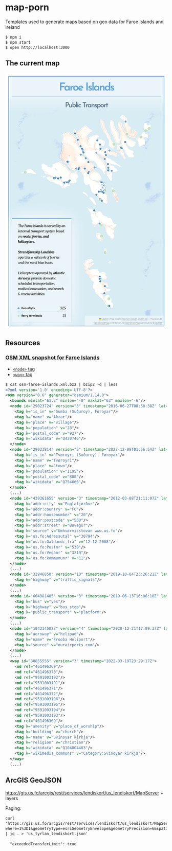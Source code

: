 # map-porn
Templates used to generate maps based on geo data for Faroe Islands and Ireland

```
$ npm i
$ npm start
$ open http://localhost:3000
```

## The current map

![The current map](https://github.com/macbre/map-porn/raw/master/map_faroe.png)

## Resources

### [OSM XML snapshot for Faroe Islands](https://download.geofabrik.de/europe/faroe-islands.html)

* [`<node>` tag](https://wiki.openstreetmap.org/wiki/Node#Structure)
* [`<way>` tag](https://wiki.openstreetmap.org/wiki/Way#Examples)

```xml
$ cat osm-faroe-islands.xml.bz2 | bzip2 -d | less
<?xml version='1.0' encoding='UTF-8'?>
<osm version="0.6" generator="osmium/1.14.0">
  <bounds minlat="61.3" minlon="-8" maxlat="63" maxlon="-6"/>
  <node id="29023724" version="3" timestamp="2016-06-27T08:58:38Z" lat="61.455746" lon="-6.7590335">
    <tag k="is_in" v="Sumba (Suðuroy), Føroyar"/>
    <tag k="name" v="Akrar"/>
    <tag k="place" v="village"/>
    <tag k="population" v="28"/>
    <tag k="postal_code" v="927"/>
    <tag k="wikidata" v="Q420746"/>
  </node>
  <node id="29023814" version="5" timestamp="2022-12-08T01:56:54Z" lat="61.5557547" lon="-6.8145764">
    <tag k="is_in" v="Tvøroyri (Suðuroy), Føroyar"/>
    <tag k="name" v="Tvøroyri"/>
    <tag k="place" v="town"/>
    <tag k="population" v="1195"/>
    <tag k="postal_code" v="800"/>
    <tag k="wikidata" v="Q754666"/>
  </node>
  (...)
  <node id="439361655" version="3" timestamp="2012-03-08T21:11:07Z" lat="62.2430899" lon="-6.8085287">
    <tag k="addr:city" v="Fuglafjørður"/>
    <tag k="addr:country" v="FO"/>
    <tag k="addr:housenumber" v="20"/>
    <tag k="addr:postcode" v="530"/>
    <tag k="addr:street" v="Bøvegur"/>
    <tag k="source" v="Umhvørvisstovan www.us.fo"/>
    <tag k="us.fo:Adressutal" v="30794"/>
    <tag k="us.fo:Galdandi_frá" v="12-12-2008"/>
    <tag k="us.fo:Postnr" v="530"/>
    <tag k="us.fo:Veganr" v="3219"/>
    <tag k="us.fo:kommununr" v="11"/>
  </node>
  (...)
  <node id="32946858" version="10" timestamp="2019-10-04T23:26:21Z" lat="62.0119587" lon="-6.7708066">
    <tag k="highway" v="traffic_signals"/>
  </node>
  (...)
  <node id="604981485" version="3" timestamp="2019-06-13T16:06:10Z" lat="62.0482742" lon="-7.1932612">
    <tag k="bus" v="yes"/>
    <tag k="highway" v="bus_stop"/>
    <tag k="public_transport" v="platform"/>
  </node>
  (...)
  <node id="1042145823" version="4" timestamp="2020-12-21T17:09:37Z" lat="61.5436929" lon="-6.7744527">
    <tag k="aeroway" v="helipad"/>
    <tag k="name" v="Frooba Heliport"/>
    <tag k="source" v="ourairports.com"/>
  </node>
  (...)
  <way id="38855555" version="3" timestamp="2022-03-19T23:29:17Z">
    <nd ref="461496369"/>
    <nd ref="461496370"/>
    <nd ref="9591003192"/>
    <nd ref="9591003191"/>
    <nd ref="461496371"/>
    <nd ref="461496372"/>
    <nd ref="9591003196"/>
    <nd ref="9591003195"/>
    <nd ref="9591003194"/>
    <nd ref="9591003193"/>
    <nd ref="461496369"/>
    <tag k="amenity" v="place_of_worship"/>
    <tag k="building" v="church"/>
    <tag k="name" v="Svínoyar kirkja"/>
    <tag k="religion" v="christian"/>
    <tag k="wikidata" v="Q104804403"/>
    <tag k="wikimedia_commons" v="Category:Svínoyar kirkja"/>
  </way>
  (...)
```

## ArcGIS GeoJSON

https://gis.us.fo/arcgis/rest/services/lendiskort/us_lendiskort/MapServer + layers

Paging:

```
curl 'https://gis.us.fo/arcgis/rest/services/lendiskort/us_lendiskort/MapServer/48/query?where=1%3D1&geometryType=esriGeometryEnvelope&geometryPrecision=6&spatialRel=esriSpatialRelIntersects&outFields=*&resultOffset=0&returnGeometry=true&returnZ=false&returnM=false&returnIdsOnly=false&returnCountOnly=false&returnDistinctValues=false&returnTrueCurves=false&returnExtentsOnly=false&f=geojson' | jq . > 'us_tyrlan_lendiskort.json'

  "exceededTransferLimit": true
```

